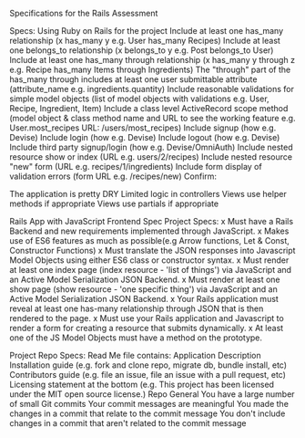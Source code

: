 Specifications for the Rails Assessment

Specs:
Using Ruby on Rails for the project Include at least one has_many relationship (x has_many y e.g. User has_many Recipes) Include at least one belongs_to relationship (x belongs_to y e.g. Post belongs_to User) Include at least one has_many through relationship (x has_many y through z e.g. Recipe has_many Items through Ingredients) The "through" part of the has_many through includes at least one user submittable attribute (attribute_name e.g. ingredients.quantity) Include reasonable validations for simple model objects (list of model objects with validations e.g. User, Recipe, Ingredient, Item) Include a class level ActiveRecord scope method (model object & class method name and URL to see the working feature e.g. User.most_recipes URL: /users/most_recipes) Include signup (how e.g. Devise) Include login (how e.g. Devise) Include logout (how e.g. Devise) Include third party signup/login (how e.g. Devise/OmniAuth) Include nested resource show or index (URL e.g. users/2/recipes) Include nested resource "new" form (URL e.g. recipes/1/ingredients) Include form display of validation errors (form URL e.g. /recipes/new) Confirm:

The application is pretty DRY Limited logic in controllers Views use helper methods if appropriate Views use partials if appropriate

Rails App with JavaScript Frontend Spec Project Specs: x Must have a Rails Backend and new requirements implemented through JavaScript. x Makes use of ES6 features as much as possible(e.g Arrow functions, Let & Const, Constructor Functions) x Must translate the JSON responses into Javascript Model Objects using either ES6 class or constructor syntax. x Must render at least one index page (index resource - 'list of things') via JavaScript and an Active Model Serialization JSON Backend. x Must render at least one show page (show resource - 'one specific thing') via JavaScript and an Active Model Serialization JSON Backend. x Your Rails application must reveal at least one has-many relationship through JSON that is then rendered to the page. x Must use your Rails application and Javascript to render a form for creating a resource that submits dynamically. x At least one of the JS Model Objects must have a method on the prototype.

Project Repo Specs: Read Me file contains: Application Description Installation guide (e.g. fork and clone repo, migrate db, bundle install, etc) Contributors guide (e.g. file an issue, file an issue with a pull request, etc) Licensing statement at the bottom (e.g. This project has been licensed under the MIT open source license.) Repo General You have a large number of small Git commits Your commit messages are meaningful You made the changes in a commit that relate to the commit message You don't include changes in a commit that aren't related to the commit message